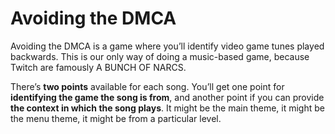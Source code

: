 # Avoiding the DMCA

Avoiding the DMCA is a game where you’ll identify video game tunes played
backwards. This is our only way of doing a music-based game, because Twitch are
famously A BUNCH OF NARCS.

There’s **two points** available for each song. You’ll get one point for
**identifying the game the song is from**, and another point if you can provide
**the context in which the song plays**. It might be the main theme, it might be
the menu theme, it might be from a particular level.
